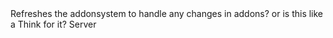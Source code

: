 <function name="Refresh" parent="addonsystem" type="libraryfunc">
	<description>
		<verify>
			Refreshes the addonsystem to handle any changes in addons? or is this like a Think for it?
		</verify>
		<added version="0.7"></added>
	</description>
	<realm>Server</realm>
</function>